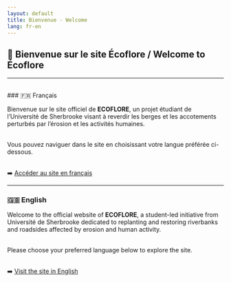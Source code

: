```yaml
---
layout: default
title: Bienvenue - Welcome
lang: fr-en
---
```


## 🌿 Bienvenue sur le site Écoflore / Welcome to Écoflore

---
<br>
### 🇫🇷 Français

Bienvenue sur le site officiel de **ECOFLORE**, un projet étudiant de l’Université de Sherbrooke visant à reverdir les berges et les accotements perturbés par l’érosion et les activités humaines.<br><br>

Vous pouvez naviguer dans le site en choisissant votre langue préférée ci-dessous.<br><br>

➡️ [Accéder au site en français](fr/index.html)

---

### 🇬🇧 English

Welcome to the official website of **ECOFLORE**, a student-led initiative from Université de Sherbrooke dedicated to replanting and restoring riverbanks and roadsides affected by erosion and human activity.<br><br>

Please choose your preferred language below to explore the site.<br><br>

➡️ [Visit the site in English](en/index.html)
